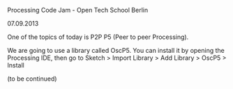 Processing Code Jam - Open Tech School Berlin

07.09.2013

One of the topics of today is P2P P5 (Peer to peer Processing).

We are going to use a library called OscP5.
You can install it by opening the Processing IDE, then go to
Sketch > Import Library > Add Library > OscP5 > Install

(to be continued)
